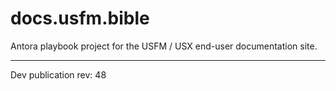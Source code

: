 # docs.usfm.bible
Antora playbook project for the USFM / USX end-user documentation site.

---

Dev publication rev: 48